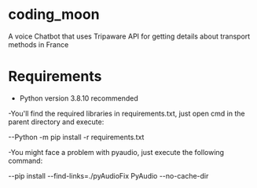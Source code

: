 # coding_moon

A voice Chatbot that uses Tripaware API for getting details about transport methods in France

# Requirements

- Python version 3.8.10 recommended

-You'll find the required libraries in requirements.txt, just open cmd in the parent directory and execute:

--Python -m pip install -r requirements.txt


-You might face a problem with pyaudio, just execute the following command:

--pip install --find-links=./pyAudioFix PyAudio --no-cache-dir
